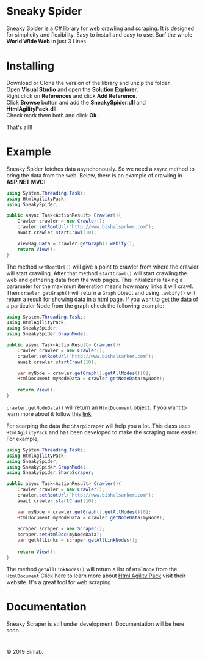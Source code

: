 # Sneaky Spider
Sneaky Spider is a C# library for web crawling and scraping. It is designed for simplicity and flexibility. Easy to install and easy to use. Surf the whole **World Wide Web** in just 3 Lines.

# Installing
Download or Clone the version of the library and unzip the folder. <br>
Open **Visual Studio** and open the **Solution Explorer**.<br>
Right click on **References** and click **Add Reference**.<br>
Click **Browse** button and add the **SneakySpider.dll** and **HtmlAgilityPack.dll**.<br>
Check mark them both and click **Ok**.<br>

That's all!!<br>

# Example
Sneaky Spider fetches data asynchonously. So we need a ```async``` method to bring the data from the web. Below, there is an example of crawling in **ASP.NET MVC:** <br>

```cs
using System.Threading.Tasks;
using HtmlAgilityPack;
using SneakySpider;

public async Task<ActionResult> Crawler(){
    Crawler crawler = new Crawler();
    crawler.setRootUrl("http://www.bishalsarker.com");
    await crawler.startCrawl(10);

    ViewBag.Data = crawler.getGraph().webify();
    return View();
}
```
The method ```setRootUrl()``` will give a point to crawler from where the crawler will start crawling. After that method ```startCrawl()``` will start crawling the web and gathering data from the web pages. This initializer is taking a parameter for the maximum itereration means how many links it will crawl. Then ```crawler.getGraph()``` will return a ```Graph``` object and using ```.webify()``` will return a result for showing data in a html page. If you want to get the data of a particuler Node from the graph check the following example:

```cs
using System.Threading.Tasks;
using HtmlAgilityPack;
using SneakySpider;
using SneakySpider.GraphModel;

public async Task<ActionResult> Crawler(){
    Crawler crawler = new Crawler();
    crawler.setRootUrl("http://www.bishalsarker.com");
    await crawler.startCrawl(10);

    var myNode = crawler.getGraph().getAllNodes()[0];
    HtmlDocument myNodeData = crawler.getNodeData(myNode);
    
    return View();
}
```

```crawler.getNodeData()``` will return an ```HtmlDocument``` object. If you want to learn more about it follow this [link](https://html-agility-pack.net/documentation) <br>

For scarping the data the ```SharpScraper``` will help you a lot. This class uses ```HtmlAgilityPack``` and has been developed to make the scraping more easier. For example,

```cs
using System.Threading.Tasks;
using HtmlAgilityPack;
using SneakySpider;
using SneakySpider.GraphModel;
using SneakySpider.SharpScraper;

public async Task<ActionResult> Crawler(){
    Crawler crawler = new Crawler();
    crawler.setRootUrl("http://www.bishalsarker.com");
    await crawler.startCrawl(10);

    var myNode = crawler.getGraph().getAllNodes()[0];
    HtmlDocument myNodeData = crawler.getNodeData(myNode);
    
    Scraper scraper = new Scraper();
    scraper.setHtmlDoc(myNodeData);
    var getAllLinks = scraper.getAllLinkNodes();
    
    return View();
}
```

The method ```getAllLinkNodes()``` will return a list of ```HtmlNode``` from the ```HtmlDocument```
Click here to learn more about [Html Agility Pack](https://html-agility-pack.net/) visit their website. It's a great tool for web scraping

# Documentation
Sneaky Scraper is still under development. Documentation will be here soon...

#
&copy; 2019 Binlab. 
